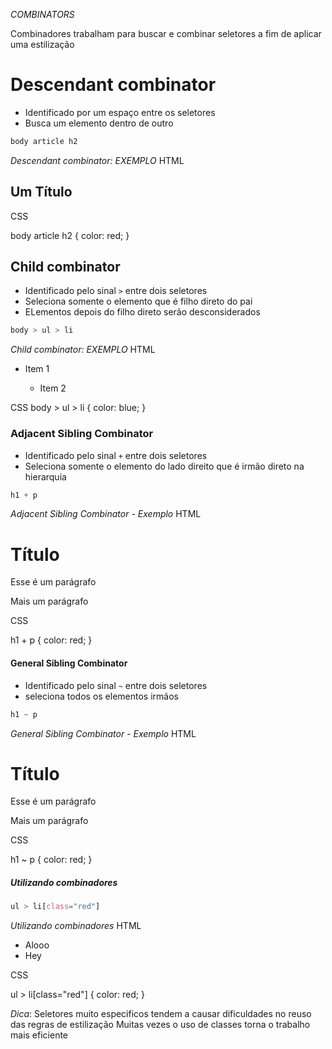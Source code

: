 *COMBINATORS*

Combinadores trabalham para buscar e combinar seletores a fim de aplicar uma estilização

# Descendant combinator 
- Identificado por um espaço entre os seletores
- Busca um elemento dentro de outro

```css
body article h2
```

*Descendant combinator: EXEMPLO* 
HTML

<body>
	<article>
		<h2>Um Título</h2>
	</article>
</body>


CSS

body article h2 {
	color: red;
}



## Child combinator 
- Identificado pelo sinal ` > ` entre dois seletores
- Seleciona somente o elemento que é filho direto do pai 
- ELementos depois do filho direto serão desconsiderados

```css
body > ul > li
```

*Child combinator: EXEMPLO*
HTML

<body>
  <ul>
    <li>Item 1</li>
    <ul>
      <li>Item 2</li>
    </ul>
  </ul>
</body>

CSS
body > ul > li {
	color: blue;
}

### Adjacent Sibling Combinator 
- Identificado pelo sinal ` + ` entre dois seletores 
- Seleciona somente o elemento do lado direito que é irmão direto na hierarquia

```css
h1 + p
```

*Adjacent Sibling Combinator - Exemplo*
HTML

<h1>
  Título
</h1>
<p>
  Esse é um parágrafo
</p>
<p>
  Mais um parágrafo
</p>
CSS

h1 + p {
	color: red;
}

#### General Sibling Combinator
- Identificado pelo sinal `~` entre dois seletores 
- seleciona todos os elementos irmãos 

```css
h1 ~ p
```
*General Sibling Combinator - Exemplo*
HTML

<h1>
  Título
</h1>
<p>
  Esse é um parágrafo
</p>
<p>
  Mais um parágrafo
</p>

CSS

h1 ~ p {
	color: red;
}

##### Utilizando combinadores
```css
ul > li[class="red"]
```
*Utilizando combinadores*
HTML

<ul>
  <li>Alooo</li>
  <li class="red">Hey</li>
</ul>
CSS

ul > li[class="red"] {
	color: red;
}

*Dica*: Seletores muito especificos tendem a causar dificuldades no reuso das regras de estilização 
    Muitas vezes o uso de classes torna o trabalho mais eficiente



